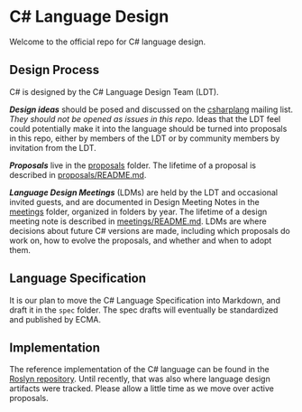 # C# Language Design

Welcome to the official repo for C# language design.

## Design Process

C# is designed by the C# Language Design Team (LDT).

***Design ideas*** should be posed and discussed on the [csharplang](https://lists.dot.net/mailman/listinfo/csharplang) mailing list. *They should not be opened as issues in this repo.* Ideas that the LDT feel could potentially make it into the language should be turned into proposals in this repo, either by members of the LDT or by community members by invitation from the LDT.

***Proposals*** live in the [proposals](proposals) folder. The lifetime of a proposal is described in [proposals/README.md](proposals/README.md).

***Language Design Meetings*** (LDMs) are held by the LDT and occasional invited guests, and are documented in Design Meeting Notes in the [meetings](meetings) folder, organized in folders by year. The lifetime of a design meeting note is described in [meetings/README.md](meetings/README.md). LDMs are where decisions about future C# versions are made, including which proposals do work on, how to evolve the proposals, and whether and when to adopt them.

## Language Specification

It is our plan to move the C# Language Specification into Markdown, and draft it in the `spec` folder. The spec drafts will eventually be standardized and published by ECMA.

## Implementation

The reference implementation of the C# language can be found in the [Roslyn repository](https://github.com/dotnet/roslyn). Until recently, that was also where language design artifacts were tracked. Please allow a little time as we move over active proposals.

